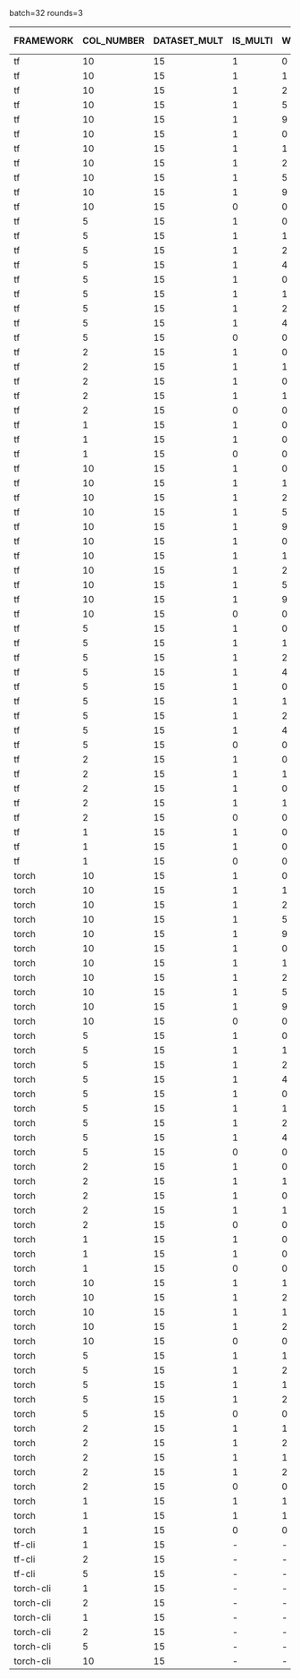 batch=32
rounds=3

| FRAMEWORK | COL_NUMBER | DATASET_MULT | IS_MULTI | WORKERS | GPU | MODE | REAL TIME | USER TIME | SYS TIME |
|-----------|------------|--------------|----------|---------|-----|------|-----------|-----------|----------|
| tf | 10 | 15 | 1 | 0 | 0 | p=c | 375,92 | 1650,71 | 559,13 |
| tf | 10 | 15 | 1 | 1 | 0 | p=c | 375,79 | 1651,44 | 557,25 |
| tf | 10 | 15 | 1 | 2 | 0 | p=c | 376,95 | 1640,79 | 562,19 |
| tf | 10 | 15 | 1 | 5 | 0 | p=c | 378,48 | 1633,50 | 563,74 |
| tf | 10 | 15 | 1 | 9 | 0 | p=c | 379,79 | 1650,59 | 571,14 |
| tf | 10 | 15 | 1 | 0 | 0 | p=c*r | 380,01 | 1651,37 | 568,48 |
| tf | 10 | 15 | 1 | 1 | 0 | p=c*r | 379,74 | 1646,64 | 571,41 |
| tf | 10 | 15 | 1 | 2 | 0 | p=c*r | 380,45 | 1648,98 | 569,50 |
| tf | 10 | 15 | 1 | 5 | 0 | p=c*r | 380,10 | 1654,54 | 567,82 |
| tf | 10 | 15 | 1 | 9 | 0 | p=c*r | 381,28 | 1653,89 | 573,48 |
| tf | 10 | 15 | 0 | 0 | 0 | p=c*r | 426,83 | 1563,19 | 243,24 |
| tf | 5 | 15 | 1 | 0 | 0 | p=c | 262,80 | 1398,94 | 361,57 |
| tf | 5 | 15 | 1 | 1 | 0 | p=c | 263,03 | 1396,75 | 360,00 |
| tf | 5 | 15 | 1 | 2 | 0 | p=c | 261,82 | 1392,07 | 357,71 |
| tf | 5 | 15 | 1 | 4 | 0 | p=c | 261,64 | 1383,59 | 357,32 |
| tf | 5 | 15 | 1 | 0 | 0 | p=c*r | 261,46 | 1388,17 | 360,87 |
| tf | 5 | 15 | 1 | 1 | 0 | p=c*r | 263,69 | 1393,35 | 359,52 |
| tf | 5 | 15 | 1 | 2 | 0 | p=c*r | 263,53 | 1391,81 | 364,90 |
| tf | 5 | 15 | 1 | 4 | 0 | p=c*r | 262,01 | 1385,22 | 364,54 |
| tf | 5 | 15 | 0 | 0 | 0 | p=c*r | 416,72 | 1536,02 | 238,88 |
| tf | 2 | 15 | 1 | 0 | 0 | p=c | 305,39 | 1556,63 | 312,91 |
| tf | 2 | 15 | 1 | 1 | 0 | p=c | 303,38 | 1557,49 | 308,89 |
| tf | 2 | 15 | 1 | 0 | 0 | p=c*r | 304,59 | 1555,95 | 308,62 |
| tf | 2 | 15 | 1 | 1 | 0 | p=c*r | 303,21 | 1554,53 | 304,89 |
| tf | 2 | 15 | 0 | 0 | 0 | p=c*r | 413,99 | 1538,92 | 236,02 |
| tf | 1 | 15 | 1 | 0 | 0 | p=c | 459,44 | 1559,04 | 264,27 |
| tf | 1 | 15 | 1 | 0 | 0 | p=c*r | 456,74 | 1554,51 | 264,29 |
| tf | 1 | 15 | 0 | 0 | 0 | p=c*r | 408,46 | 1523,19 | 229,28 |
| tf | 10 | 15 | 1 | 0 | 1 | p=c | 381,26 | 1651,82 | 572,91 |
| tf | 10 | 15 | 1 | 1 | 1 | p=c | 379,44 | 1633,20 | 564,32 |
| tf | 10 | 15 | 1 | 2 | 1 | p=c | 384,87 | 1639,08 | 570,54 |
| tf | 10 | 15 | 1 | 5 | 1 | p=c | 360,06 | 1487,72 | 513,87 |
| tf | 10 | 15 | 1 | 9 | 1 | p=c | 356,76 | 1477,99 | 508,14 |
| tf | 10 | 15 | 1 | 0 | 1 | p=c*r | 358,53 | 1512,22 | 513,84 |
| tf | 10 | 15 | 1 | 1 | 1 | p=c*r | 350,99 | 1432,05 | 496,03 |
| tf | 10 | 15 | 1 | 2 | 1 | p=c*r | 356,04 | 1480,05 | 502,19 |
| tf | 10 | 15 | 1 | 5 | 1 | p=c*r | 351,79 | 1434,04 | 497,49 |
| tf | 10 | 15 | 1 | 9 | 1 | p=c*r | 358,40 | 1497,43 | 510,11 |
| tf | 10 | 15 | 0 | 0 | 1 | p=c*r | 405,14 | 1423,20 | 190,97 |
| tf | 5 | 15 | 1 | 0 | 1 | p=c | 256,83 | 1274,32 | 338,39 |
| tf | 5 | 15 | 1 | 1 | 1 | p=c | 263,38 | 1324,72 | 353,14 |
| tf | 5 | 15 | 1 | 2 | 1 | p=c | 264,56 | 1308,89 | 351,02 |
| tf | 5 | 15 | 1 | 4 | 1 | p=c | 265,18 | 1312,90 | 350,10 |
| tf | 5 | 15 | 1 | 0 | 1 | p=c*r | 265,01 | 1307,85 | 351,54 |
| tf | 5 | 15 | 1 | 1 | 1 | p=c*r | 258,71 | 1238,52 | 335,80 |
| tf | 5 | 15 | 1 | 2 | 1 | p=c*r | 257,46 | 1220,17 | 334,30 |
| tf | 5 | 15 | 1 | 4 | 1 | p=c*r | 265,83 | 1315,36 | 353,82 |
| tf | 5 | 15 | 0 | 0 | 1 | p=c*r | 421,51 | 1515,79 | 229,63 |
| tf | 2 | 15 | 1 | 0 | 1 | p=c | 315,58 | 1542,36 | 310,63 |
| tf | 2 | 15 | 1 | 1 | 1 | p=c | 314,69 | 1538,88 | 313,60 |
| tf | 2 | 15 | 1 | 0 | 1 | p=c*r | 313,60 | 1538,97 | 309,14 |
| tf | 2 | 15 | 1 | 1 | 1 | p=c*r | 314,76 | 1541,01 | 307,52 |
| tf | 2 | 15 | 0 | 0 | 1 | p=c*r | 426,95 | 1531,86 | 238,00 |
| tf | 1 | 15 | 1 | 0 | 1 | p=c | 466,18 | 1537,51 | 264,40 |
| tf | 1 | 15 | 1 | 0 | 1 | p=c*r | 466,99 | 1541,35 | 264,79 |
| tf | 1 | 15 | 0 | 0 | 1 | p=c*r | 423,95 | 1517,26 | 236,06 |
| torch | 10 | 15 | 1 | 0 | 1 | p=c | 343,96 | 598,37 | 333,53 |
| torch | 10 | 15 | 1 | 1 | 1 | p=c | 348,90 | 599,75 | 343,95 |
| torch | 10 | 15 | 1 | 2 | 1 | p=c | 343,31 | 598,92 | 340,04 |
| torch | 10 | 15 | 1 | 5 | 1 | p=c | 342,44 | 597,60 | 337,00 |
| torch | 10 | 15 | 1 | 9 | 1 | p=c | 333,75 | 579,41 | 324,12 |
| torch | 10 | 15 | 1 | 0 | 1 | p=c*r | 328,94 | 576,70 | 320,12 |
| torch | 10 | 15 | 1 | 1 | 1 | p=c*r | 344,02 | 596,51 | 341,74 |
| torch | 10 | 15 | 1 | 2 | 1 | p=c*r | 344,03 | 598,51 | 341,87 |
| torch | 10 | 15 | 1 | 5 | 1 | p=c*r | 342,81 | 595,00 | 340,75 |
| torch | 10 | 15 | 1 | 9 | 1 | p=c*r | 343,95 | 597,45 | 341,60 |
| torch | 10 | 15 | 0 | 0 | 1 | p=c*r | 419,89 | 416,18 | 8,41 |
| torch | 5 | 15 | 1 | 0 | 1 | p=c | 250,89 | 490,13 | 177,92 |
| torch | 5 | 15 | 1 | 1 | 1 | p=c | 250,79 | 488,29 | 176,31 |
| torch | 5 | 15 | 1 | 2 | 1 | p=c | 251,69 | 488,19 | 177,41 |
| torch | 5 | 15 | 1 | 4 | 1 | p=c | 250,55 | 488,03 | 177,82 |
| torch | 5 | 15 | 1 | 0 | 1 | p=c*r | 250,08 | 485,73 | 177,69 |
| torch | 5 | 15 | 1 | 1 | 1 | p=c*r | 250,88 | 487,82 | 178,13 |
| torch | 5 | 15 | 1 | 2 | 1 | p=c*r | 250,50 | 491,00 | 177,76 |
| torch | 5 | 15 | 1 | 4 | 1 | p=c*r | 251,36 | 490,16 | 177,51 |
| torch | 5 | 15 | 0 | 0 | 1 | p=c*r | 404,44 | 401,08 | 7,95 |
| torch | 2 | 15 | 1 | 0 | 1 | p=c | 303,44 | 477,15 | 85,63 |
| torch | 2 | 15 | 1 | 1 | 1 | p=c | 303,77 | 474,24 | 86,38 |
| torch | 2 | 15 | 1 | 0 | 1 | p=c*r | 304,94 | 474,56 | 86,42 |
| torch | 2 | 15 | 1 | 1 | 1 | p=c*r | 305,53 | 477,24 | 86,58 |
| torch | 2 | 15 | 0 | 0 | 1 | p=c*r | 415,21 | 411,84 | 7,83 |
| torch | 1 | 15 | 1 | 0 | 1 | p=c | 468,56 | 439,78 | 53,78 |
| torch | 1 | 15 | 1 | 0 | 1 | p=c*r | 462,03 | 432,57 | 54,27 |
| torch | 1 | 15 | 0 | 0 | 1 | p=c*r | 402,68 | 399,21 | 7,93 |
| torch | 10 | 15 | 1 | 1 | 0 | p=c | 1200,32 | 26,76 | 35,11 |
| torch | 10 | 15 | 1 | 2 | 0 | p=c | 1200,36 | 26,41 | 34,06 |
| torch | 10 | 15 | 1 | 1 | 0 | p=c*r | 1200,33 | 26,77 | 34,88 |
| torch | 10 | 15 | 1 | 2 | 0 | p=c*r | 1200,32 | 56,16 | 94,17 |
| torch | 10 | 15 | 0 | 0 | 0 | p=c*r | 210,19 | 1917,12 | 9,66 |
| torch | 5 | 15 | 1 | 1 | 0 | p=c | 1200,28 | 19,66 | 21,37 |
| torch | 5 | 15 | 1 | 2 | 0 | p=c | 1200,27 | 20,02 | 21,11 |
| torch | 5 | 15 | 1 | 1 | 0 | p=c*r | 1200,27 | 19,91 | 21,42 |
| torch | 5 | 15 | 1 | 2 | 0 | p=c*r | 1200,28 | 19,56 | 21,14 |
| torch | 5 | 15 | 0 | 0 | 0 | p=c*r | 208,22 | 1927,63 | 8,99 |
| torch | 2 | 15 | 1 | 1 | 0 | p=c | 229,91 | 2819,64 | 84,18 |
| torch | 2 | 15 | 1 | 2 | 0 | p=c | 224,32 | 2744,05 | 79,47 |
| torch | 2 | 15 | 1 | 1 | 0 | p=c*r | 229,98 | 2834,49 | 89,45 |
| torch | 2 | 15 | 1 | 2 | 0 | p=c*r | 226,55 | 2756,54 | 84,19 |
| torch | 2 | 15 | 0 | 0 | 0 | p=c*r | 204,85 | 1910,70 | 9,61 |
| torch | 1 | 15 | 1 | 1 | 0 | p=c | 257,97 | 1947,83 | 54,85 |
| torch | 1 | 15 | 1 | 1 | 0 | p=c*r | 255,92 | 1931,08 | 53,98 |
| torch | 1 | 15 | 0 | 0 | 0 | p=c*r | 206,82 | 1931,80 | 8,89 |
| tf-cli| 1 | 15 | - | - | 0 | - | 235,55 | 790,95 | 133,31 |
| tf-cli| 2 | 15 | - | - | 0 | - | 293,92 | 1592,47 | 264,24 |
| tf-cli| 5 | 15 | - | - | 0 | - | 222,96 | 1784,47 | 308,40 |
| torch-cli| 1 | 15 | - | - | 0 | - | 327,08 | 2663,92 | 57,59 |
| torch-cli| 2 | 15 | - | - | 0 | - | 557,73 | 8515,49,92 | 84,39 |
| torch-cli| 1 | 15 | - | - | 1 | - | 221,65 | 214,12 | 27,04 |
| torch-cli| 2 | 15 | - | - | 1 | - | 278,18 | 432,32 | 38,65 |
| torch-cli| 5 | 15 | - | - | 1 | - | 338,10 | 1178,53 | 67,34 |
| torch-cli| 10 | 15 | - | - | 1 | - | 584,56 | 4208,32 | 114,46 |
